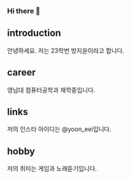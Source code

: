 ### Hi there 👋


## introduction
안녕하세요. 저는 23학번 방지윤이라고 합니다.

## career
영남대 컴퓨터공학과 재학중입니다.

## links
저의 인스타 아이디는 @yoon_eei입니다.

## hobby
저의 취미는 게임과 노래듣기입니다.


<!--
**jiyun129/jiyun129** is a ✨ _special_ ✨ repository because its `README.md` (this file) appears on your GitHub profile.

Here are some ideas to get you started:

- 🔭 I’m currently working on ...
- 🌱 I’m currently learning ...
- 👯 I’m looking to collaborate on ...
- 🤔 I’m looking for help with ...
- 💬 Ask me about ...
- 📫 How to reach me: ...
- 😄 Pronouns: ...
- ⚡ Fun fact: ...
-->
